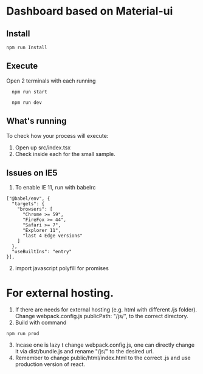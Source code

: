 # Dashboard based on Material-ui

## Install
```
npm run Install
```

## Execute
Open 2 terminals with each running
```
  npm run start
```
```
  npm run dev
```

## What's running
To check how your process will execute:

1. Open up src/index.tsx
2. Check inside each for the small sample.

## Issues on IE5

1. To enable IE 11, run with babelrc
```
["@babel/env", {
  "targets": {
    "browsers": [
      "Chrome >= 59",
      "FireFox >= 44",
      "Safari >= 7",
      "Explorer 11",
      "last 4 Edge versions"
    ]
  },
  "useBuiltIns": "entry"
}],
```
2. import javascript polyfill for promises

# For external hosting.
1. If there are needs for external hosting (e.g. html with different /js folder). Change webpack.config.js publicPath: "/js/", to the correct directory.
2. Build with command

```
npm run prod
```

3. Incase one is lazy t change webpack.config.js, one can directly change it via dist/bundle.js and rename "/js/" to the desired url.
4. Remember to change public/html/index.html to the correct .js and use production version of react.
